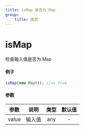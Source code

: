 ```yaml
---
title: isMap 是否为 Map
group:
    title: 类型
---
```


# isMap

检查输入值是否为 Map

#### 例子

```ts
isMap(new Map()); //=> true
```

#### 参数

| 参数  |  说明  | 类型 | 默认值 |
| :---: | :----: | :--: | :----: |
| value | 输入值 | any  |   -    |
